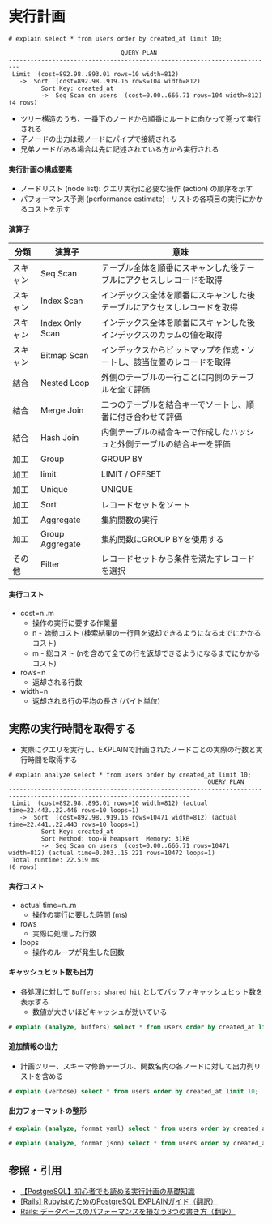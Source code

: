 # 実行計画
```
# explain select * from users order by created_at limit 10;

                               QUERY PLAN
-------------------------------------------------------------------------
 Limit  (cost=892.98..893.01 rows=10 width=812)
   ->  Sort  (cost=892.98..919.16 rows=104 width=812)
         Sort Key: created_at
         ->  Seq Scan on users  (cost=0.00..666.71 rows=104 width=812)
(4 rows)
```

- ツリー構造のうち、一番下のノードから順番にルートに向かって遡って実行される
- 子ノードの出力は親ノードにパイプで接続される
- 兄弟ノードがある場合は先に記述されている方から実行される

#### 実行計画の構成要素
- ノードリスト (node list): クエリ実行に必要な操作 (action) の順序を示す
- パフォーマンス予測 (performance estimate) : リストの各項目の実行にかかるコストを示す

#### 演算子

| 分類     | 演算子           | 意味                                                                     |
| -        | -                | -                                                                        |
| スキャン | Seq Scan         | テーブル全体を順番にスキャンした後テーブルにアクセスしレコードを取得     |
| スキャン | Index Scan       | インデックス全体を順番にスキャンした後テーブルにアクセスしレコードを取得 |
| スキャン | Index Only Scan  | インデックス全体を順番にスキャンした後インデックスのカラムの値を取得     |
| スキャン | Bitmap Scan      | インデックスからビットマップを作成・ソートし、該当位置のレコードを取得   |
| 結合     | Nested Loop      | 外側のテーブルの一行ごとに内側のテーブルを全て評価                       |
| 結合     | Merge Join       | 二つのテーブルを結合キーでソートし、順番に付き合わせて評価               |
| 結合     | Hash Join        | 内側テーブルの結合キーで作成したハッシュと外側テーブルの結合キーを評価   |
| 加工     | Group            | GROUP BY                                                                 |
| 加工     | limit            | LIMIT / OFFSET                                                           |
| 加工     | Unique           | UNIQUE                                                                   |
| 加工     | Sort             | レコードセットをソート                                                   |
| 加工     | Aggregate        | 集約関数の実行                                                           |
| 加工     | Group Aggregate  | 集約関数にGROUP BYを使用する                                             |
| その他   | Filter           | レコードセットから条件を満たすレコードを選択                             |

#### 実行コスト
- cost=n..m
  - 操作の実行に要する作業量
  - n - 始動コスト (検索結果の一行目を返却できるようになるまでにかかるコスト)
  - m - 総コスト (nを含めて全ての行を返却できるようになるまでにかかるコスト)
- rows=n
  - 返却される行数
- width=n
  - 返却される行の平均の長さ (バイト単位)

## 実際の実行時間を取得する
- 実際にクエリを実行し、EXPLAINで計画されたノードごとの実際の行数と実行時間を取得する

```
# explain analyze select * from users order by created_at limit 10;
                                                       QUERY PLAN
------------------------------------------------------------------------------------------------------------------------
 Limit  (cost=892.98..893.01 rows=10 width=812) (actual time=22.443..22.446 rows=10 loops=1)
   ->  Sort  (cost=892.98..919.16 rows=10471 width=812) (actual time=22.441..22.443 rows=10 loops=1)
         Sort Key: created_at
         Sort Method: top-N heapsort  Memory: 31kB
         ->  Seq Scan on users  (cost=0.00..666.71 rows=10471 width=812) (actual time=0.203..15.221 rows=10472 loops=1)
 Total runtime: 22.519 ms
(6 rows)
```

#### 実行コスト
- actual time=n..m
  - 操作の実行に要した時間 (ms)
- rows
  - 実際に処理した行数
- loops
  - 操作のループが発生した回数

#### キャッシュヒット数も出力
- 各処理に対して `Buffers: shared hit` としてバッファキャッシュヒット数を表示する
  - 数値が大きいほどキャッシュが効いている

```sql
# explain (analyze, buffers) select * from users order by created_at limit 10;
```

#### 追加情報の出力
- 計画ツリー、スキーマ修飾テーブル、関数名内の各ノードに対して出力列リストを含める

```sql
# explain (verbose) select * from users order by created_at limit 10;
```

#### 出力フォーマットの整形

```sql
# explain (analyze, format yaml) select * from users order by created_at limit 10;

# explain (analyze, format json) select * from users order by created_at limit 10;
```

## 参照・引用
- [【PostgreSQL】初心者でも読める実行計画の基礎知識](https://tech-blog.rakus.co.jp/entry/20200612/postgreSQL)
- [[Rails] RubyistのためのPostgreSQL EXPLAINガイド（翻訳）](https://techracho.bpsinc.jp/hachi8833/2017_03_29/37986)
- [Rails: データベースのパフォーマンスを損なう3つの書き方（翻訳）](https://techracho.bpsinc.jp/hachi8833/2021_06_24/50793)
